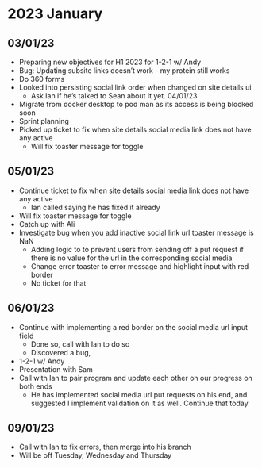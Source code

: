 # 2023 January
## 03/01/23
- Preparing new objectives for H1 2023 for 1-2-1 w/ Andy
- Bug: Updating subsite links doesn’t work - my protein still works
- Do 360 forms
- Looked into persisting social link order when changed on site details ui
    - Ask Ian if he’s talked to Sean about it yet.
04/01/23
- Migrate from docker desktop to pod man as its access is being blocked soon
- Sprint planning
- Picked up ticket to fix when site details social media link does not have any active
    - Will fix toaster message for toggle
## 05/01/23
- Continue ticket to fix when site details social media link does not have any active
    - Ian called saying he has fixed it already
- Will fix toaster message for toggle
- Catch up with Ali
- Investigate bug when you add inactive social link url toaster message is NaN
    - Adding logic to to prevent users from sending off a put request if there is no value for the url in the corresponding social media
    - Change error toaster to error message and highlight input with red border
    - No ticket for that
## 06/01/23
- Continue with implementing a red border on the social media url input field
    - Done so, call with Ian to do so
    - Discovered a bug,
- 1-2-1 w/ Andy
- Presentation with Sam
- Call with Ian to pair program and update each other on our progress on both ends
    - He has implemented social media url put requests on his end, and suggested I implement validation on it as well. Continue that today
## 09/01/23
- Call with Ian to fix errors, then merge into his branch
- Will be off Tuesday, Wednesday and Thursday 
